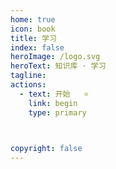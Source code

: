 ```yaml
---
home: true
icon: book
title: 学习
index: false
heroImage: /logo.svg
heroText: 知识库 · 学习
tagline: 
actions:
  - text: 开始   ⭐
    link: begin
    type: primary

  

copyright: false
---
```



